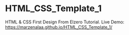 # HTML_CSS_Template_1
HTML &amp; CSS First Design From Elzero Tutorial.
Live Demo:
https://marzenalaa.github.io/HTML_CSS_Template_1/
